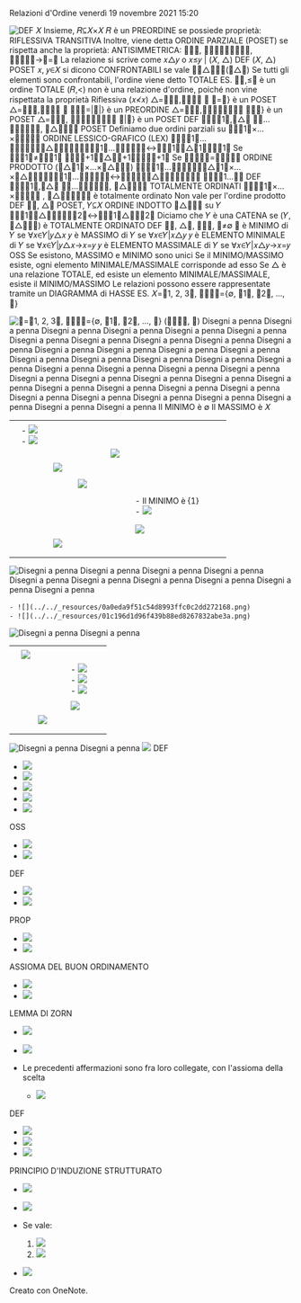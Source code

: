 Relazioni d'Ordine
venerdì 19 novembre 2021
15:20

![DEF 𝑋 Insieme, 𝑅⊆𝑋×𝑋   𝑅 è un PREORDINE se possiede proprietà: RIFLESSIVA TRANSITIVA Inoltre, viene detta ORDINE PARZIALE (POSET) se rispetta anche la proprietà: ANTISIMMETRICA: ﷐﷐𝑥, 𝑦﷯∈𝑅﷯∧﷐﷐𝑦, 𝑥﷯∈𝑅﷯→𝑦=𝑥  La relazione si scrive come 𝑥△𝑦 o 𝑥≤𝑦 | (𝑋, △)  DEF (𝑋, △) POSET 𝑥, 𝑦∈𝑋 si dicono CONFRONTABILI se vale ﷐𝑥△𝑦﷯∨(𝑦△𝑥) Se tutti gli elementi sono confrontabili, l'ordine viene detto TOTALE ES. ﷐𝑅,≤﷯ è un ordine TOTALE (𝑅,<) non è una relazione d'ordine, poiché non vine rispettata la proprietà Riflessiva (𝑥≮𝑥)  △=﷐﷐𝑥,𝑦﷯∈𝑋 ﷯ 𝑥=𝑦} è un POSET △=﷐﷐𝑧,𝑤﷯∈𝐶 ﷯ ﷐𝑧﷯=|𝑤|} è un PREORDINE △=﷐﷐𝐴,𝐵﷯∈𝑃﷐𝑋﷯﷯ 𝐴⊆𝐵} è un POSET △=﷐﷐𝑛, 𝑚﷯∈﷐𝑁﷮∗﷯﷯ 𝑛|𝑚} è un POSET DEF  ﷐﷐𝑎﷮1﷯,﷐△﷮ ﷯﷯…﷐﷐𝑎﷮𝑛﷯, ﷐△﷮𝑛﷯﷯ POSET Definiamo due ordini parziali su ﷐𝑎﷮1﷯×…×﷐𝑎﷮𝑛﷯  ORDINE LESSICO-GRAFICO (LEX) ﷐﷐𝑎﷮1﷯…﷐𝑎﷮𝑛﷯﷯﷐△﷮𝐿𝐸𝑋﷯﷐﷐𝑏﷮1﷯…﷐𝑏﷮𝑛﷯﷯↔﷐𝑎﷮1﷯﷐△﷮1﷯﷐𝑏﷮1﷯               Se ﷐𝑎﷮1﷯≠﷐𝑏﷮1﷯       ﷐𝑎﷮𝑗+1﷯﷐△﷮𝑗+1﷯﷐𝑏﷮𝑗+1﷯   Se ﷐𝑎﷮𝑗﷯=﷐𝑏﷮𝑗﷯  ORDINE PRODOTTO (﷐△﷮1﷯×…×﷐△﷮𝑛﷯)  ﷐﷐𝑎﷮1﷯…﷐𝑎﷮𝑛﷯﷯﷐△﷮1﷯×…×﷐△﷮𝑛﷯﷐﷐𝑏﷮1﷯…﷐𝑏﷮𝑛﷯﷯↔﷐𝑎﷮𝑖﷯﷐△﷮𝑖﷯﷐𝑏﷮𝑖﷯ ∀𝑖∈﷐1…𝑛﷯  DEF ﷐﷐𝑎﷮1﷯,﷐△﷮ ﷯﷯…﷐﷐𝑎﷮𝑛﷯, ﷐△﷮𝑛﷯﷯ TOTALMENTE ORDINATI ﷐﷐𝑎﷮1﷯×…×﷐𝑎﷮𝑛﷯ , ﷐△﷮𝐿𝐸𝑋﷯﷯ è totalmente ordinato Non vale per l'ordine prodotto DEF ﷐𝑋, △﷯ POSET, 𝑌⊆𝑋  ORDINE INDOTTO ﷐△﷮𝑌﷯ su 𝑌  ﷐𝑦﷮1﷯﷐△﷮𝑌﷯﷐𝑦﷮2﷯↔﷐𝑦﷮1﷯△﷐𝑦﷮2﷯  Diciamo che 𝑌 è una CATENA se (𝑌, ﷐△﷮𝑌﷯) è TOTALMENTE ORDINATO DEF ﷐𝑋, △﷯, 𝑌⊆𝑋, 𝑌≠∅  𝑦 è MINIMO di 𝑌 se ∀𝑥∈𝑌|𝑦△𝑥  𝑦 è MASSIMO di 𝑌 se ∀𝑥∈𝑌|𝑥△𝑦  𝑦 è ELEMENTO MINIMALE di 𝑌 se  ∀𝑥∈𝑌|𝑦△𝑥→𝑥=𝑦  𝑦 è ELEMENTO MASSIMALE di 𝑌 se  ∀𝑥∈𝑌|𝑥△𝑦→𝑥=𝑦  OSS  Se esistono, MASSIMO e MINIMO sono unici Se il MINIMO/MASSIMO esiste, ogni elemento MINIMALE/MASSIMALE corrisponde ad esso  Se △ è una relazione TOTALE, ed esiste un elemento MINIMALE/MASSIMALE, esiste il MINIMO/MASSIMO Le relazioni possono essere rappresentate tramite un DIAGRAMMA di HASSE ES. 𝑋=﷐1, 2, 3﷯, 𝑃﷐𝑋﷯={∅, ﷐1﷯, ﷐2﷯, …, 𝑋}](9ab26c1be6444d349c676f4e9b682938.png)

![𝑋=﷐1, 2, 3﷯, 𝑃﷐𝑋﷯={∅, ﷐1﷯, ﷐2﷯, …, 𝑋}  (𝑃﷐𝑋﷯, ⊆) Disegni a penna Disegni a penna Disegni a penna Disegni a penna Disegni a penna Disegni a penna Disegni a penna Disegni a penna Disegni a penna Disegni a penna Disegni a penna Disegni a penna Disegni a penna Disegni a penna Disegni a penna Disegni a penna Disegni a penna Disegni a penna Disegni a penna Disegni a penna Disegni a penna Disegni a penna Disegni a penna Disegni a penna Disegni a penna Disegni a penna Disegni a penna Disegni a penna Disegni a penna Disegni a penna Disegni a penna Disegni a penna Disegni a penna Disegni a penna Disegni a penna Disegni a penna Disegni a penna Disegni a penna Disegni a penna Disegni a penna Il MINIMO è ∅ Il  MASSIMO è 𝑋](59a22159e72449a58c7e3569b324ac95.png)

|     |     |     |     |     |     |     |     |     |     |     |     |     |     |
| --- | --- | --- | --- | --- | --- | --- | --- | --- | --- | --- | --- | --- | --- |
|     |     |     |     |     |     |     |     |     |     |     |     |     |     |
|     |     - ![](a874d7e725de4f76a38a266e7ee15a8a.png)<br>    - ![](e768692411bb48d49d32d3ff80df2d10.png) |     |     |     |     |     |     |     |     |     |     |     |     |
|     |     |     |     |     |     |     |     | ![](0c903640f85d4719932a2386b5131345.png) |     |     |     |
|     |     |     | ![](5a7c23c09edd495cadc81154cc107e9e.png) |     |     |     |     |     |     |     |
|     |     |     |     |     |     |     |     |     |     |     |
|     |     |     |     |     | ![](86b5190bcde7484aa8612f811c71f480.png) |     |     |     |     |
|     |     |     |     |     |     |     |     |     |     |     |
|     |     |     |     |     |     |     |     |     |     |     - Il MINIMO è {1}<br>    - ![](7a67f634a1aa4b5a9b8ceee1fd8741b9.png) |
|     |     |     |     |     |     |     |     |     |     |     |     |
|     |     |     |     |     |     |     |     |     |     |     |     |     |
|     |     |     |     |     |     |     |     |     |     | ![](dda19f36d18e464fb8ba5f3b0221e706.png) |     |
|     |     |     | ![](b7321233948640b89a54986cec2e2296.png) |     |     |     |     |
|     |     |     |     |     |     |     |     |
|     |     |     |     |     |     |     |     |     |     |     |     |

![Disegni a penna Disegni a penna Disegni a penna Disegni a penna Disegni a penna Disegni a penna Disegni a penna Disegni a penna Disegni a penna Disegni a penna](32f580bfd3d64fd18d93ce8cce3101ae.png)

    - ![](../../_resources/0a0eda9f51c54d8993ffc0c2dd272168.png)
    - ![](../../_resources/01c196d1d96f439b88ed8267832abe3a.png)

![Disegni a penna Disegni a penna](ec8f3774c8834c39823bcebc1d9b2119.png)

|     |     |     |     |     |     |     |     |
| --- | --- | --- | --- | --- | --- | --- | --- |
|     |     |     |     |     |     |     |     |
|     | ![](4b65580a97dd4187946de837fe39e885.png) |     |     |     |     |     |
|     |     |     |     |     |     - ![](1dd4e8900d264ca2a4fa4b728cdcca02.png)<br>    - ![](43457671780045478d022e778fe7b762.png)<br>    - ![](2fd56af6c27a4007b4d649a137fc71af.png) |
|     |     |     |     |     |     |     |
|     |     |     |     |     | ![](29f9bcc0da2b49a38c2db074eb7e6435.png) |     |
|     |     | ![](754f52bce3bc42c2a6c1144e1b08f4f8.png) |     |     |
|     |     |     |     |     |
|     |     |     |     |     |     |

![Disegni a penna Disegni a penna](73afe83e2155488c8e50b3afe05ad275.png)
![](55fc99e321f64af4a1276f725c0390ac.png)
DEF

- ![](7181fc5f61924e6d8ab5349e371f034b.png)
- ![](97976df0a2fd49f1a42012ca586e0ab9.png)
- ![](bcf149cc3d3b465b938368f88fb808d9.png)
- ![](91dbfb5a7f6e4d6c8d09eac81fff4844.png)
- ![](52f64c5c9d4b42f790b3e48200b933af.png)

OSS

- ![](642ef493e50f479694c46ad987d912b7.png)
- ![](bd6f380063384515a406787cb96cc6d4.png)

DEF

- ![](3a319808959544b39c77aa941fd55454.png)
- ![](46f85a7ba23a4637aeee920eef27c2e7.png)

PROP

- ![](d750f49fc6ad401fadd8f159dde4c01c.png)
- ![](091f13a16f174de8ac4971961b2ca06f.png)

ASSIOMA DEL BUON ORDINAMENTO

- ![](23c0bed5173a48c18ad8b54304758ae5.png)
- ![](fa884e69d2084a0c8ba64740a07bcffe.png)

LEMMA DI ZORN

- ![](edfe57b4aaf24391891eaaaf7db42b51.png)
- ![](a2b6732d78bd4259b8c7055f72bcbb66.png)

- Le precedenti affermazioni sono fra loro collegate, con l'assioma della scelta
    - ![](cb16463e23464f0a90c69a20d775e80d.png)

DEF

- ![](023257d21a2d41fb85ea2ab064eb2b65.png)
- ![](8ab30804bc2f449d9d6d3ce887c11b3b.png)
- ![](51fe42b541374fc9b7d1a79cd88e53ef.png)

 PRINCIPIO D'INDUZIONE STRUTTURATO

- ![](f4d7d897a1a34338a3014931a7c93ba4.png)
- ![](f0092415342d467282dec7bde6213f83.png)
- Se vale:

    1. ![](10ff3739323f4e45b812f2310739d731.png)
    2. ![](afb50aad17324ecfb9f56481c626a743.png)

- ![](1bed4d6b712a4ae98ffca6003e426c8d.png)

Creato con OneNote.